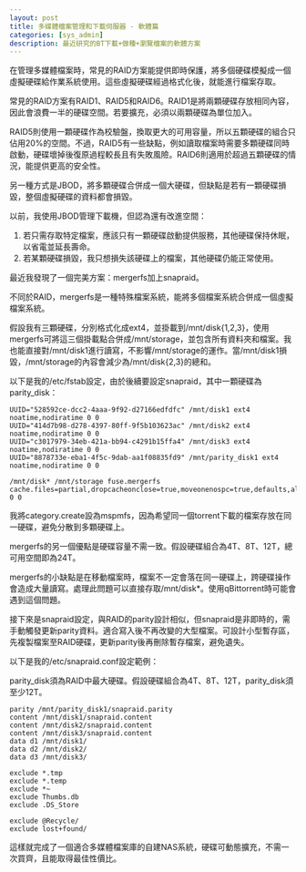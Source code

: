 ```yaml
---
layout: post
title: 多媒體檔案管理和下載伺服器 - 軟體篇
categories: [sys_admin]
description: 最近研究的BT下載+做種+瀏覽檔案的軟體方案
---
```


在管理多媒體檔案時，常見的RAID方案能提供即時保護，將多個硬碟模擬成一個虛擬硬碟給作業系統使用。這些虛擬硬碟經過格式化後，就能進行檔案存取。

常見的RAID方案有RAID1、RAID5和RAID6。RAID1是將兩顆硬碟存放相同內容，因此會浪費一半的硬碟空間。若要擴充，必須以兩顆硬碟為單位加入。

RAID5則使用一顆硬碟作為校驗盤，換取更大的可用容量，所以五顆硬碟的組合只佔用20%的空間。不過，RAID5有一些缺點，例如讀取檔案時需要多顆硬碟同時啟動，硬碟壞掉後復原過程較長且有失敗風險。RAID6則適用於超過五顆硬碟的情況，能提供更高的安全性。

另一種方式是JBOD，將多顆硬碟合併成一個大硬碟，但缺點是若有一顆硬碟損毀，整個虛擬硬碟的資料都會損毀。

以前，我使用JBOD管理下載機，但認為還有改進空間：

1. 若只需存取特定檔案，應該只有一顆硬碟啟動提供服務，其他硬碟保持休眠，以省電並延長壽命。
2. 若某顆硬碟損毀，我只想損失該硬碟上的檔案，其他硬碟仍能正常使用。

最近我發現了一個完美方案：mergerfs加上snapraid。

不同於RAID，mergerfs是一種特殊檔案系統，能將多個檔案系統合併成一個虛擬檔案系統。

假設我有三顆硬碟，分別格式化成ext4，並掛載到/mnt/disk{1,2,3}，使用mergerfs可將這三個掛載點合併成/mnt/storage，並包含所有資料夾和檔案。我也能直接對/mnt/disk1進行讀寫，不影響/mnt/storage的運作。當/mnt/disk1損毀，/mnt/storage的內容會減少為/mnt/disk{2,3}的總和。

以下是我的/etc/fstab設定，由於後續要設定snapraid，其中一顆硬碟為parity_disk：

```
UUID="528592ce-dcc2-4aaa-9f92-d27166edfdfc" /mnt/disk1 ext4 noatime,nodiratime 0 0
UUID="414d7b98-d278-4397-80ff-9f5b103623ac" /mnt/disk2 ext4 noatime,nodiratime 0 0
UUID="c3017979-34eb-421a-bb94-c4291b15ffa4" /mnt/disk3 ext4 noatime,nodiratime 0 0
UUID="8878733e-eba1-4f5c-9dab-aa1f08835fd9" /mnt/parity_disk1 ext4 noatime,nodiratime 0 0

/mnt/disk* /mnt/storage fuse.mergerfs cache.files=partial,dropcacheonclose=true,moveonenospc=true,defaults,allow_other,minfreespace=100G,fsname=mergerfs,category.create=mspmfs,nonempty,noatime 0 0
```

我將category.create設為mspmfs，因為希望同一個torrent下載的檔案存放在同一硬碟，避免分散到多顆硬碟上。

mergerfs的另一個優點是硬碟容量不需一致。假設硬碟組合為4T、8T、12T，總可用空間即為24T。

mergerfs的小缺點是在移動檔案時，檔案不一定會落在同一硬碟上，跨硬碟操作會造成大量讀寫。處理此問題可以直接存取/mnt/disk*。使用qBittorrent時可能會遇到這個問題。

接下來是snapraid設定，與RAID的parity設計相似，但snapraid是非即時的，需手動觸發更新parity資料。適合寫入後不再改變的大型檔案。可設計小型暫存區，先複製檔案至RAID硬碟，更新parity後再刪除暫存檔案，避免遺失。

以下是我的/etc/snapraid.conf設定範例：

parity_disk須為RAID中最大硬碟。假設硬碟組合為4T、8T、12T，parity_disk須至少12T。

```
parity /mnt/parity_disk1/snapraid.parity
content /mnt/disk1/snapraid.content
content /mnt/disk2/snapraid.content
content /mnt/disk3/snapraid.content
data d1 /mnt/disk1/
data d2 /mnt/disk2/
data d3 /mnt/disk3/

exclude *.tmp
exclude *.temp
exclude *~
exclude Thumbs.db
exclude .DS_Store

exclude @Recycle/
exclude lost+found/
```

這樣就完成了一個適合多媒體檔案庫的自建NAS系統，硬碟可動態擴充，不需一次買齊，且能取得最佳性價比。